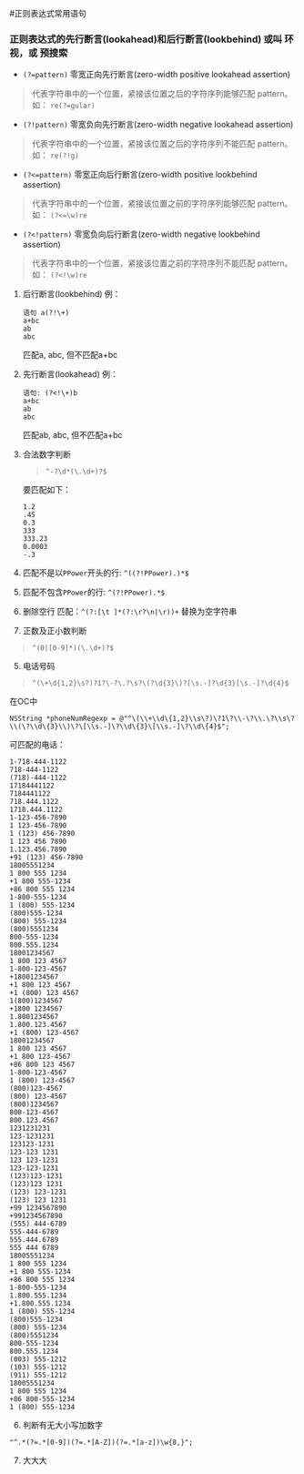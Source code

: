 
#正则表达式常用语句

### 正则表达式的先行断言(lookahead)和后行断言(lookbehind) 或叫 环视，或 预搜索
* `(?=pattern)` 零宽正向先行断言(zero-width positive lookahead assertion)

>代表字符串中的一个位置，紧接该位置之后的字符序列能够匹配 pattern。 如： `re(?=gular)`

* `(?!pattern)` 零宽负向先行断言(zero-width negative lookahead assertion)

> 代表字符串中的一个位置，紧接该位置之后的字符序列不能匹配 pattern。  如： `re(?!g)`

* `(?<=pattern)` 零宽正向后行断言(zero-width positive lookbehind assertion)

> 代表字符串中的一个位置，紧接该位置之前的字符序列能够匹配 pattern。 如： `(?<=\w)re`

* `(?<!pattern)` 零宽负向后行断言(zero-width negative lookbehind assertion)

> 代表字符串中的一个位置，紧接该位置之前的字符序列不能匹配 pattern。如： `(?<!\w)re`

1. 后行断言(lookbehind) 例：
	>
	
	```
	语句 a(?!\+)
	a+bc
	ab
	abc
	```
	
	匹配a, abc, 但不匹配a+bc

2. 先行断言(lookahead) 例：
	>
	
	```  
	语句: (?<!\+)b
	a+bc
	ab
	abc
	```
	匹配ab, abc, 但不匹配a+bc
	
3. 合法数字判断
	> `^-?\d*(\.\d+)?$`
	
	要匹配如下：
	```
	1.2
	.45
	0.3
	333
	333.23
	0.0003
	-.3
	```
4. 匹配不是以`PPower`开头的行: `^((?!PPower).)*$`
5. 匹配不包含`PPower`的行: `^(?!PPower).*$`

6. 删除空行
匹配：`^(?:[\t ]*(?:\r?\n|\r))+` 替换为空字符串

4. 正数及正小数判断
> `^(0|[0-9]*)(\.\d+)?$`


5. 电话号码
> `^(\+\d{1,2}\s?)?1?\-?\.?\s?\(?\d{3}\)?[\s.-]?\d{3}[\s.-]?\d{4}$`

在OC中
```
NSString *phoneNumRegexp = @"^\(\\+\\d\{1,2}\\s\?)\?1\?\\-\?\\.\?\\s\?\\(\?\\d\{3}\\)\?\[\\s.-]\?\\d\{3}\[\\s.-]\?\\d\{4}$";
```

可匹配的电话：

```
1-718-444-1122
718-444-1122
(718)-444-1122
17184441122
7184441122
718.444.1122
1718.444.1122
1-123-456-7890
1 123-456-7890
1 (123) 456-7890
1 123 456 7890
1.123.456.7890
+91 (123) 456-7890
18005551234
1 800 555 1234
+1 800 555-1234
+86 800 555 1234
1-800-555-1234
1 (800) 555-1234
(800)555-1234
(800) 555-1234
(800)5551234
800-555-1234
800.555.1234
18001234567
1 800 123 4567
1-800-123-4567
+18001234567
+1 800 123 4567
+1 (800) 123 4567
1(800)1234567
+1800 1234567
1.8001234567
1.800.123.4567
+1 (800) 123-4567
18001234567
1 800 123 4567
+1 800 123-4567
+86 800 123 4567
1-800-123-4567
1 (800) 123-4567
(800)123-4567
(800) 123-4567
(800)1234567
800-123-4567
800.123.4567
1231231231
123-1231231
123123-1231
123-123 1231
123 123-1231
123-123-1231
(123)123-1231
(123)123 1231
(123) 123-1231
(123) 123 1231
+99 1234567890
+991234567890
(555) 444-6789
555-444-6789
555.444.6789
555 444 6789
18005551234
1 800 555 1234
+1 800 555-1234
+86 800 555 1234
1-800-555-1234
1.800.555.1234
+1.800.555.1234
1 (800) 555-1234
(800)555-1234
(800) 555-1234
(800)5551234
800-555-1234
800.555.1234
(003) 555-1212
(103) 555-1212
(911) 555-1212
18005551234
1 800 555 1234
+86 800-555-1234
1 (800) 555-1234
```

6. 判断有无大小写加数字
```
"^.*(?=.*[0-9])(?=.*[A-Z])(?=.*[a-z])\w{8,}";
```
7. 大大大